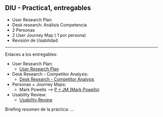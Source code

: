## DIU - Practica1, entregables

- User Research Plan
- Desk research: Análisis Competencia 
- 2 Personas 
- 2 User Journey Map  ( 1 por persona)
- Revisión de Usabilidad 

---

Enlaces a los entregables:
- User Research Plan: 
    - [User Research Plan](User_Research_Plan.pdf)
- Desk Research - Competitor Analysis:
    - [Desk Research - Competitor Analysis](Competitor_Analysis/Competitor_Analysis.pdf)
- Personas + Journey Maps:
    - Mark Powells --> [P + JM (Mark Powells)](Personas_y_Journey_Maps/Persona_+_Journey_Map_\(Mark_Powells\).pdf)
- Usability Review:
    - [Usability Review](Usability_Review/Usability_Review_Kafka.pdf)

Briefing resumen de la práctica: ...

